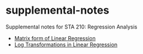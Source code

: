 # supplemental-notes

Supplemental notes for STA 210: Regression Analysis

- [Matrix form of Linear Regression]("regression-basics-matrix.pdf")
- [Log Transformations in Linear Regression]("log-transformations.pdf")
